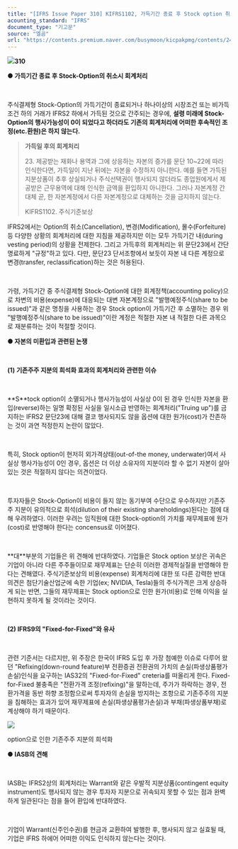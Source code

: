 ```yaml
---
title: "[IFRS Issue Paper 310] KIFRS1102, 가득기간 종료 후 Stock option 취소(소멸)시 회계처리"
acounting_standard: "IFRS"
document_type: "기고문"
source: "엘곰"
url: "https://contents.premium.naver.com/busymoon/kicpakpmg/contents/241205133235142mk"
---
```

![](https://n2.news.naver.com/l.gif?type=content)**310**

**● 가득기간 종료 후 Stock-Option의 취소시 회계처리**

​

주식결제형 Stock-Option의 가득기간이 종료되거나 하나이상의 시장조건 또는 비가득조건 하의 거래가 IFRS2 하에서 가득된 것으로 간주되는 경우에, **설령 미래에 Stock-Option의 행사가능성이 0이 되었다고 하더라도 기존의 회계처리에 어떠한 후속적인 조정(etc.환원)은 하지 않는다.**

> **가득일 후의 회계처리**
> 
> 23\. 제공받는 재화나 용역과 그에 상응하는 자본의 증가를 문단 10~22에 따라 인식한다면, 가득일이 지난 뒤에는 자본을 수정하지 아니한다. 예를 들면 가득된 지분상품이 추후 상실되거나 주식선택권이 행사되지 않더라도 종업원에게서 제공받은 근무용역에 대해 인식한 금액을 환입하지 아니한다. 그러나 자본계정 간 대체 곧, 한 자본계정에서 다른 자본계정으로 대체하는 것을 금지하지 않는다.
> 
> KIFRS1102. 주식기준보상

IFRS2에서는 Option의 취소(Cancellation), 변경(Modification), 몰수(Forfeiture) 등 다양한 상황의 회계처리에 대한 지침을 제공하지만 이는 모두 가득기간 내(during vesting period)의 상황을 전제한다. 그리고 가득후의 회계처리는 위 문단23에서 간단명료하게 "규정"하고 있다. 다만, 문단23 단서조항에서 보듯이 자본 내 다른 계정으로 변경(transfer, reclassification)하는 것은 허용된다.

​

가령, 가득기간 중 주식결제형 Stock-Option에 대한 회계정책(accounting policy)으로 차변의 비용(expense)에 대응되는 대변 자본계정으로 "발행예정주식(share to be issued)"과 같은 명칭을 사용하는 경우 Stock option이 가득기간 후 소멸하는 경우 위 "발행예정주식(share to be issued)"이란 계정은 적절한 자본 내 적절한 다른 과목으로 재분류하는 것이 적절할 것이다.

**● 자본의 미환입과 관련된 논쟁**

​

**(1) 기존주주 지분의 희석화 효과의 회계처리와 관련한 이슈**

​

**S​**tock option이 소멸되거나 행사가능성이 사실상 0이 된 경우 인식한 자본을 환입(reverse)하는 일명 확정된 사실을 일시소급 반영하는 회계처리("Truing up")를 금지하는 IFRS2 문단23에 대해 결코 행사되지도 않을 옵션에 대한 원가(cost)가 잔존하는 것이 과연 적정한지 논란이 많았다.

​

특히, Stock option이 현저히 외가격상태(out-of-the money, underwater)여서 사실상 행사가능성이 0인 경우, 옵션은 더 이상 소유자의 지분이라 할 수 없기 자본이 살아 있는 것은 적절하지 않다는 의견이었다.

​

투자자들은 Stock-Option이 비용이 들지 않는 동기부여 수단으로 우수하지만 기존주주 지분이 유의적으로 희석(dilution of their existing shareholdings)된다는 점에 대해 우려하였다. 이러한 우려는 임직원에 대한 Stock-option의 가치를 재무제표에 원가(cost)로 반영해야 한다는 concensus로 이어졌다.

​

**대​**부분의 기업들은 위 견해에 반대하였다. 기업들은 Stock option 보상은 귀속은 기업이 아니라 다른 주주들이므로 재무제표는 단순히 이러한 경제적실질을 반영해야 한다는 견해였다. 주식기준보상의 비용(expense) 회계처리에 대한 또 다른 강력한 반대의견은 첨단기술산업군에 속한 기업(ex; NVIDIA, Tesla)들의 주식가격은 크게 상승하게 되는 반면, 그들의 재무제표는 Stock option으로 인한 원가(비용)로 인해 이익을 실현하지 못하게 될 것이라는 것이다.

​

**(2) IFRS9의 "Fixed-for-Fixed"와 유사**

**​**

관련 기준서는 다르지만, 위 주장은 한국이 IFRS 도입 후 가장 첨예한 이슈로 다루어 왔던 "Refixing(down-round feature)부 전환증권 전환권의 가치의 손실(파생상품평가손실)인식을 요구하는 IAS32의 "Fixed-for-Fixed" creteria를 떠올리게 한다. Fixed-for-Fixed 불충족은 "전환가격 조정(refixing)"을 말하는데, 주가가 하락하는 경우, 전환가격을 동반 하향 조정함으로써 투자자의 손실을 방지하는 조항으로 기존주주의 지분을 침해하는 효과가 있어 재무제표에 손실(파생상품평가손실)과 부채(파생상품부채)로 계상해야 하기 때문이다.

![](https://scs-phinf.pstatic.net/MjAyNDEyMDVfMjkx/MDAxNzMzMzcyOTk5Nzc5.wV-pSB_DtL5gM_r6EiEdMYeKoD3JkAGpiALEzoWI_tQg.CYweN02F-4qwxmto2xsDtx86sY0BprgsirgQ5jYzmTcg.PNG/image.png?type=w800)

option으로 인한 기존주주 지분의 희석화

**● IASB의 견해**

**​**

IASB는 IFRS2상의 회계처리는 Warrant와 같은 우발적 지분상품(contingent equity instrument)도 행사되지 않는 경우 투자자 지분으로 귀속되지 못할 수 있는 점과 완벽하게 일관된다는 점을 들어 환입에 반대하였다.

​

기업이 Warrant(신주인수권)를 현금과 교환하여 발행한 후, 행사되지 않고 실효될 때, 기업은 IFRS 하에어 어떠한 이익도 인식하지 않는다는 것이다.